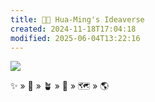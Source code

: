 ```yaml
---
title: 🧑‍🌾 Hua-Ming's Ideaverse
created: 2024-11-18T17:04:18
modified: 2025-06-04T13:22:16
---
```


![](/static/banner.png)

✨ » 🌱 » 🪴 » 🌲 » 🗺️ » 🌎
